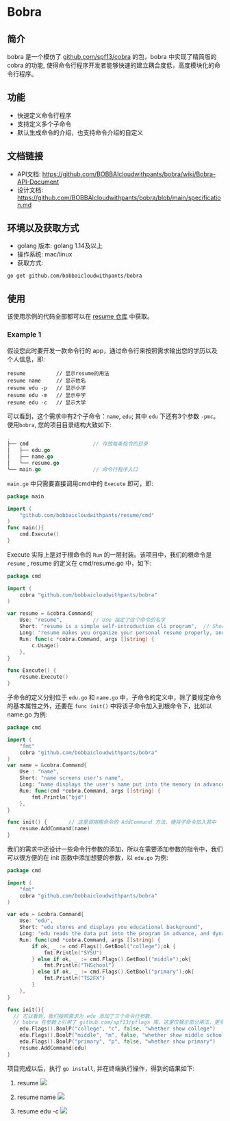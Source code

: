 # Bobra

## 简介
bobra 是一个模仿了 [github.com/spf13/cobra]("https://github.com/spf13/cobra.git") 的包，bobra 中实现了精简版的 cobra 的功能, 使得命令行程序开发者能够快速的建立耦合度低，高度模块化的命令行程序。

## 功能
- 快速定义命令行程序
- 支持定义多个子命令
- 默认生成命令的介绍，也支持命令介绍的自定义

## 文档链接
- API文档: https://github.com/BOBBAIcloudwithpants/bobra/wiki/Bobra-API-Document
- 设计文档: https://github.com/BOBBAIcloudwithpants/bobra/blob/main/specification.md

## 环境以及获取方式
- golang 版本: golang 1.14及以上
- 操作系统: mac/linux
- 获取方式:
```
go get github.com/bobbaicloudwithpants/bobra
```

## 使用
该使用示例的代码全部都可以在 [resume 仓库]("https://github.com/BOBBAIcloudwithpants/resume.git") 中获取。    

### Example 1
假设您此时要开发一款命令行的 app，通过命令行来按照需求输出您的学历以及个人信息，即:
```
resume          // 显示resume的用法
resume name     // 显示姓名
resume edu -p   // 显示小学
resume edu -m   // 显示中学
resume edu -c   // 显示大学
```
可以看到，这个需求中有2个子命令：`name`, `edu`; 其中 `edu` 下还有3个参数 `-pmc`。    
使用`bobra`, 您的项目目录结构大致如下:
```go
.
├── cmd                     // 存放每条指令的目录
│   ├── edu.go
│   ├── name.go
│   └── resume.go
└── main.go                 // 命令行程序入口
```
`main.go` 中只需要直接调用cmd中的 `Execute` 即可，即:
```go
package main

import (
	"github.com/bobbaicloudwithpants/resume/cmd"
)
func main(){
	cmd.Execute()
}
```
Execute 实际上是对于根命令的 `Run` 的一层封装。该项目中，我们的根命令是 `resume` , resume 的定义在 cmd/resume.go 中，如下: 
```go
package cmd

import (
	cobra "github.com/bobbaicloudwithpants/bobra"
)

var resume = &cobra.Command{
	Use: "resume",			// Use 指定了这个命令的名字
	Short: "resume is a simple self-introduction cli program",	// Short 是对于该命令的简短介绍
	Long: "resume makes you organize your personal resume properly, and display in a user-friendly and cleary way.",	// Long 是命令的比较完整的介绍
	Run: func(c *cobra.Command, args []string) {
		c.Usage()
	},
}

func Execute() {
	resume.Execute()
}
```

子命令的定义分别位于 `edu.go` 和 `name.go` 中，子命令的定义中，除了要规定命令的基本属性之外，还要在 `func init()` 中将该子命令加入到根命令下，比如以 name.go 为例:
```go
package cmd

import (
	"fmt"
	cobra "github.com/bobbaicloudwithpants/bobra"
)
var name = &cobra.Command{
	Use : "name",
	Short: "name screens user's name",
	Long: "name displays the user's name put into the memory in advance.",
	Run: func(cmd *cobra.Command, args []string) {
		fmt.Println("bjd")
	},
}

func init() {       // 这里调用根命令的 AddCommand 方法，便将子命令加入其中
	resume.AddCommand(name)
}
```

我们的需求中还设计一些命令行参数的添加，所以在需要添加参数的指令中，我们可以很方便的在 init 函数中添加想要的参数，以 `edu.go` 为例:   
```go
package cmd

import (
	"fmt"
	cobra "github.com/bobbaicloudwithpants/bobra"
)

var edu = &cobra.Command{
	Use: "edu",
	Short: "edu stores and displays you educational background",
	Long: "edu reads the data put into the program in advance, and dynamically chooses which item to show based on the given parameters.",
	Run: func(cmd *cobra.Command, args []string) {
		if ok, _ := cmd.Flags().GetBool("college");ok {
			fmt.Println("SYSU")
		} else if ok, _ := cmd.Flags().GetBool("middle");ok{
			fmt.Println("THSchool")
		} else if ok, _ := cmd.Flags().GetBool("primary");ok{
			fmt.Println("TS2FX")
		}
	},
}

func init(){
  // 可以看到，我们按照需求为 edu 添加了三个命令行参数、
  // bobra 在参数上引用了 github.com/spf13/pflags 库，这里仅展示部分用法，更多用法您可以在官方文档上查阅
	edu.Flags().BoolP("college", "c", false, "whether show college")
	edu.Flags().BoolP("middle", "m", false, "whether show middle school")
	edu.Flags().BoolP("primary", "p", false, "whether show primary")
	resume.AddCommand(edu)
}
```

项目完成以后，执行 `go install`, 并在终端执行操作，得到的结果如下:     
1. resume
![](https://tva1.sinaimg.cn/large/0081Kckwgy1gjz14jqmhlj31ak0dydhj.jpg)

2. resume name
![](https://tva1.sinaimg.cn/large/0081Kckwgy1gjz15pxjtaj30t002ct8u.jpg)

3. resume edu -c
![](https://tva1.sinaimg.cn/large/0081Kckwgy1gjz16phf6jj30su0220sv.jpg)
